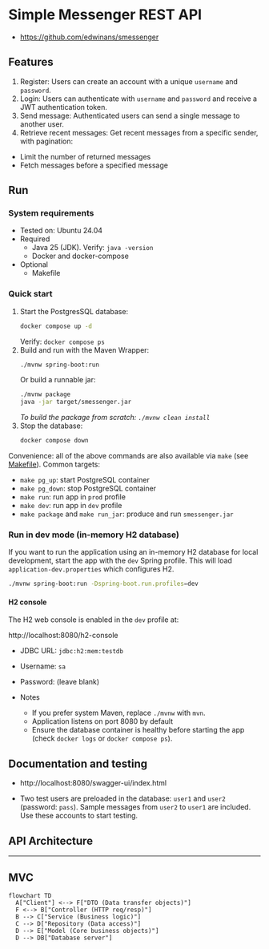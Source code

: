 # Simple Messenger REST API

- https://github.com/edwinans/smessenger

## Features

1. Register: Users can create an account with a unique `username` and `password`.
2. Login: Users can authenticate with `username` and `password` and receive a JWT authentication token.
3. Send message: Authenticated users can send a single message to another user.
4. Retrieve recent messages: Get recent messages from a specific sender, with pagination:
  - Limit the number of returned messages
  - Fetch messages before a specified message

## Run

### System requirements

- Tested on: Ubuntu 24.04
- Required
  - Java 25 (JDK). Verify: `java -version`
  - Docker and docker-compose
- Optional
  - Makefile

### Quick start
  1. Start the PostgresSQL database:
     ```sh
     docker compose up -d
     ```
     Verify: `docker compose ps`
  2. Build and run with the Maven Wrapper:
     ```sh
     ./mvnw spring-boot:run
     ```
     Or build a runnable jar:
     ```sh
     ./mvnw package
     java -jar target/smessenger.jar
     ```
     *To build the package from scratch: `./mvnw clean install`*
  3. Stop the database:
     ```sh
     docker compose down
     ```

  Convenience: all of the above commands are also available via `make` (see [Makefile](./Makefile)). Common targets:

  - `make pg_up`: start PostgreSQL container
  - `make pg_down`: stop PostgreSQL container
  - `make run`: run app in `prod` profile
  - `make dev`: run app in `dev` profile
  - `make package` and `make run_jar`: produce and run `smessenger.jar`


### Run in dev mode (in-memory H2 database)

If you want to run the application using an in-memory H2 database for local development, start the app with the `dev` Spring profile. This will load `application-dev.properties` which configures H2.

```sh
./mvnw spring-boot:run -Dspring-boot.run.profiles=dev
```

#### H2 console

The H2 web console is enabled in the `dev` profile at:

http://localhost:8080/h2-console

- JDBC URL: `jdbc:h2:mem:testdb`
- Username: `sa`
- Password: (leave blank)

- Notes
  - If you prefer system Maven, replace `./mvnw` with `mvn`.
  - Application listens on port 8080 by default
  - Ensure the database container is healthy before starting the app (check `docker logs` or `docker compose ps`).

## Documentation and testing

- http://localhost:8080/swagger-ui/index.html

- Two test users are preloaded in the database: `user1` and `user2` (password: `pass`).
  Sample messages from `user2` to `user1` are included. Use these accounts to start testing.

## API Architecture
---
MVC
---
```mermaid
flowchart TD
  A["Client"] <--> F["DTO (Data transfer objects)"]
  F <--> B["Controller (HTTP req/resp)"]
  B --> C["Service (Business logic)"]
  C --> D["Repository (Data access)"]
  D --> E["Model (Core business objects)"]
  D --> DB["Database server"]
```
